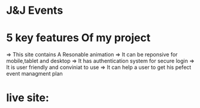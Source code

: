 # J&J Events

# 5 key features Of my project

=> This site contains A Resonable animation
=> It can be reponsive for mobile,tablet and desktop
=> It has authentication system for secure login
=> It is user friendly and conviniat to use
=> It can help a user to get his pefect event managment plan

# live site:
